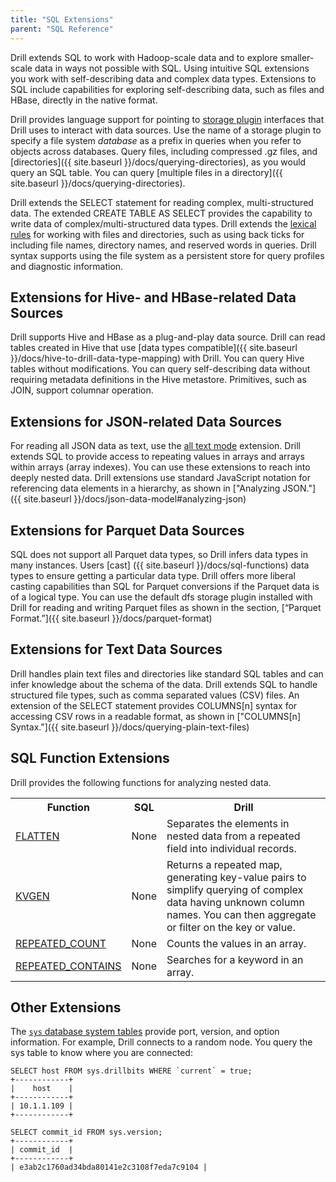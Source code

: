 ```yaml
---
title: "SQL Extensions"
parent: "SQL Reference"
---
```

Drill extends SQL to work with Hadoop-scale data and to explore smaller-scale data in ways not possible with SQL. Using intuitive SQL extensions you work with self-describing data and complex data types. Extensions to SQL include capabilities for exploring self-describing data, such as files and HBase, directly in the native format.

Drill provides language support for pointing to [storage plugin]() interfaces that Drill uses to interact with data sources. Use the name of a storage plugin to specify a file system *database* as a prefix in queries when you refer to objects across databases. Query files, including compressed .gz files, and [directories]({{ site.baseurl }}/docs/querying-directories), as you would query an SQL table. You can query [multiple files in a directory]({{ site.baseurl }}/docs/querying-directories).

Drill extends the SELECT statement for reading complex, multi-structured data. The extended CREATE TABLE AS SELECT provides the capability to write data of complex/multi-structured data types. Drill extends the [lexical rules](http://drill.apache.org/docs/lexical-structure) for working with files and directories, such as using back ticks for including file names, directory names, and reserved words in queries. Drill syntax supports using the file system as a persistent store for query profiles and diagnostic information.

## Extensions for Hive- and HBase-related Data Sources

Drill supports Hive and HBase as a plug-and-play data source. Drill can read tables created in Hive that use [data types compatible]({{ site.baseurl }}/docs/hive-to-drill-data-type-mapping) with Drill.  You can query Hive tables without modifications. You can query self-describing data without requiring metadata definitions in the Hive metastore. Primitives, such as JOIN, support columnar operation. 

## Extensions for JSON-related Data Sources
For reading all JSON data as text, use the [all text mode](http://drill.apache.org/docs/handling-different-data-types/#all-text-mode-option) extension. Drill extends SQL to provide access to repeating values in arrays and arrays within arrays (array indexes). You can use these extensions to reach into deeply nested data. Drill extensions use standard JavaScript notation for referencing data elements in a hierarchy, as shown in ["Analyzing JSON."]({{ site.baseurl }}/docs/json-data-model#analyzing-json)

## Extensions for Parquet Data Sources
SQL does not support all Parquet data types, so Drill infers data types in many instances. Users [cast] ({{ site.baseurl }}/docs/sql-functions) data types to ensure getting a particular data type. Drill offers more liberal casting capabilities than SQL for Parquet conversions if the Parquet data is of a logical type. You can use the default dfs storage plugin installed with Drill for reading and writing Parquet files as shown in the section, [“Parquet Format.”]({{ site.baseurl }}/docs/parquet-format)


## Extensions for Text Data Sources
Drill handles plain text files and directories like standard SQL tables and can infer knowledge about the schema of the data. Drill extends SQL to handle structured file types, such as comma separated values (CSV) files. An extension of the SELECT statement provides COLUMNS[n] syntax for accessing CSV rows in a readable format, as shown in ["COLUMNS[n] Syntax."]({{ site.baseurl }}/docs/querying-plain-text-files)

## SQL Function Extensions
Drill provides the following functions for analyzing nested data.

<table>
  <tr>
    <th>Function</th>
    <th>SQL</th>
    <th>Drill</th>
  </tr>
  <tr>
    <td><a href='http://drill.apache.org/docs/flatten-function'>FLATTEN</a> </td>
    <td>None</td>
    <td>Separates the elements in nested data from a repeated field into individual records.</td>
  </tr>
  <tr>
    <td><a href='http://drill.apache.org/docs/kvgen-function'>KVGEN</a></td>
    <td>None</td>
    <td>Returns a repeated map, generating key-value pairs to simplify querying of complex data having unknown column names. You can then aggregate or filter on the key or value.</td>
  </tr>
  <tr>
    <td><a href='http://drill.apache.org/docs/repeated-count-function'>REPEATED_COUNT</a></td>
    <td>None</td>
    <td>Counts the values in an array.</td>
  </tr>
  <tr>
    <td><a href='http://drill.apache.org/docs/repeated-contains'>REPEATED_CONTAINS</a></td>
    <td>None</td>
    <td>Searches for a keyword in an array.</td>
  </tr>
</table>

## Other Extensions

The [`sys` database system tables]() provide port, version, and option information.  For example, Drill connects to a random node. You query the sys table to know where you are connected:

    SELECT host FROM sys.drillbits WHERE `current` = true;
    +------------+
    |    host    |
    +------------+
    | 10.1.1.109 |
    +------------+

    SELECT commit_id FROM sys.version;
    +------------+
    | commit_id  |
    +------------+
    | e3ab2c1760ad34bda80141e2c3108f7eda7c9104 |

